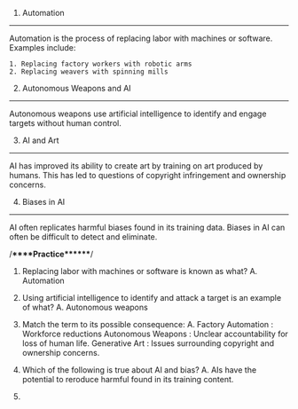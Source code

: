 1. Automation

---

Automation is the process of replacing labor with machines or software. Examples include:

    1. Replacing factory workers with robotic arms
    2. Replacing weavers with spinning mills

2. Autonomous Weapons and AI

---

Autonomous weapons use artificial intelligence to identify and engage targets without human control.

3. AI and Art

---

AI has improved its ability to create art by training on art produced by humans. This has led to questions of copyright infringement and ownership concerns.

4. Biases in AI

---

AI often replicates harmful biases found in its training data. Biases in AI can often be difficult to detect and eliminate.

/**\*\*\*\***Practice\***\*\*\*\*\***/

1. Replacing labor with machines or software is known as what?
   A. Automation

2. Using artificial intelligence to identify and attack a target is an example of what?
   A. Autonomous weapons

3. Match the term to its possible consequence:
   A. Factory Automation : Workforce reductions
   Autonomous Weapons : Unclear accountability for loss of human life.
   Generative Art : Issues surrounding copyright and ownership concerns.

4. Which of the following is true about AI and bias?
   A. AIs have the potential to reroduce harmful found in its training content.

5.
